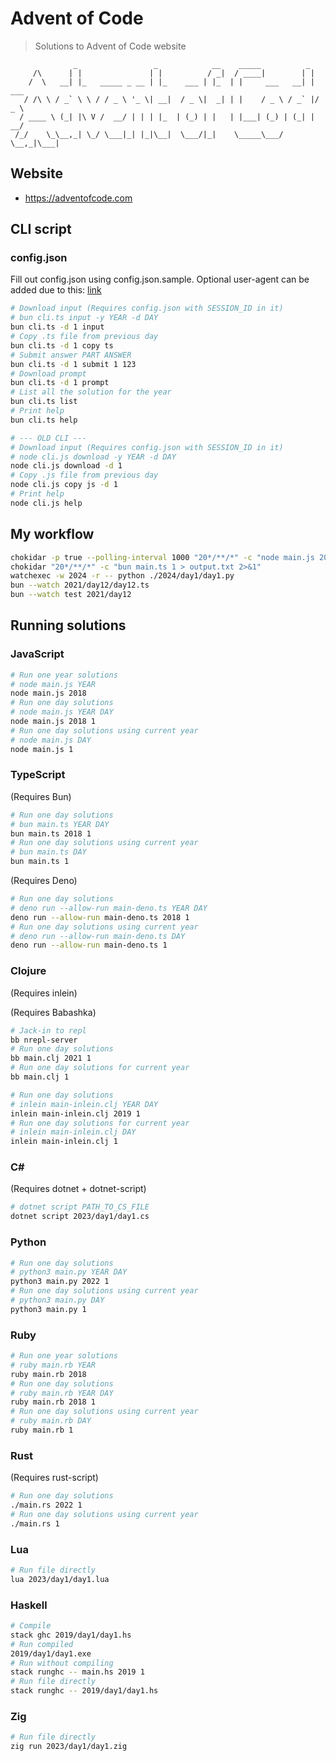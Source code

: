 # Advent of Code

> Solutions to Advent of Code website

```
              _                 _            __    _____          _
     /\      | |               | |          / _|  / ____|        | |
    /  \   __| |_   _____ _ __ | |_    ___ | |_  | |     ___   __| | ___
   / /\ \ / _` \ \ / / _ \ '_ \| __|  / _ \|  _| | |    / _ \ / _` |/ _ \
  / ____ \ (_| |\ V /  __/ | | | |_  | (_) | |   | |___| (_) | (_| |  __/
 /_/    \_\__,_| \_/ \___|_| |_|\__|  \___/|_|    \_____\___/ \__,_|\___|
```

## Website

- https://adventofcode.com

## CLI script

### config.json

Fill out config.json using config.json.sample. Optional user-agent can be added due to this: [link](https://www.reddit.com/r/adventofcode/comments/z9dhtd/please_include_your_contact_info_in_the_useragent/)

```bash
# Download input (Requires config.json with SESSION_ID in it)
# bun cli.ts input -y YEAR -d DAY
bun cli.ts -d 1 input
# Copy .ts file from previous day
bun cli.ts -d 1 copy ts
# Submit answer PART ANSWER
bun cli.ts -d 1 submit 1 123
# Download prompt
bun cli.ts -d 1 prompt
# List all the solution for the year
bun cli.ts list
# Print help
bun cli.ts help

# --- OLD CLI ---
# Download input (Requires config.json with SESSION_ID in it)
# node cli.js download -y YEAR -d DAY
node cli.js download -d 1
# Copy .js file from previous day
node cli.js copy js -d 1
# Print help
node cli.js help
```

## My workflow

```bash
chokidar -p true --polling-interval 1000 "20*/**/*" -c "node main.js 2019 11 | tee output.txt"
chokidar "20*/**/*" -c "bun main.ts 1 > output.txt 2>&1"
watchexec -w 2024 -r -- python ./2024/day1/day1.py
bun --watch 2021/day12/day12.ts
bun --watch test 2021/day12
```

## Running solutions

### JavaScript

```bash
# Run one year solutions
# node main.js YEAR
node main.js 2018
# Run one day solutions
# node main.js YEAR DAY
node main.js 2018 1
# Run one day solutions using current year
# node main.js DAY
node main.js 1
```

### TypeScript

(Requires Bun)

```bash
# Run one day solutions
# bun main.ts YEAR DAY
bun main.ts 2018 1
# Run one day solutions using current year
# bun main.ts DAY
bun main.ts 1
```

(Requires Deno)

```bash
# Run one day solutions
# deno run --allow-run main-deno.ts YEAR DAY
deno run --allow-run main-deno.ts 2018 1
# Run one day solutions using current year
# deno run --allow-run main-deno.ts DAY
deno run --allow-run main-deno.ts 1
```

### Clojure

(Requires inlein)

(Requires Babashka)

```bash
# Jack-in to repl
bb nrepl-server
# Run one day solutions
bb main.clj 2021 1
# Run one day solutions for current year
bb main.clj 1
```

```bash
# Run one day solutions
# inlein main-inlein.clj YEAR DAY
inlein main-inlein.clj 2019 1
# Run one day solutions for current year
# inlein main-inlein.clj DAY
inlein main-inlein.clj 1
```

### C#

(Requires dotnet + dotnet-script)

```bash
# dotnet script PATH_TO_CS_FILE
dotnet script 2023/day1/day1.cs
```

### Python

```bash
# Run one day solutions
# python3 main.py YEAR DAY
python3 main.py 2022 1
# Run one day solutions using current year
# python3 main.py DAY
python3 main.py 1
```

### Ruby

```bash
# Run one year solutions
# ruby main.rb YEAR
ruby main.rb 2018
# Run one day solutions
# ruby main.rb YEAR DAY
ruby main.rb 2018 1
# Run one day solutions using current year
# ruby main.rb DAY
ruby main.rb 1
```

### Rust

(Requires rust-script)

```bash
# Run one day solutions
./main.rs 2022 1
# Run one day solutions using current year
./main.rs 1
```

### Lua

```bash
# Run file directly
lua 2023/day1/day1.lua
```

### Haskell

```bash
# Compile
stack ghc 2019/day1/day1.hs
# Run compiled
2019/day1/day1.exe
# Run without compiling
stack runghc -- main.hs 2019 1
# Run file directly
stack runghc -- 2019/day1/day1.hs
```

### Zig

```bash
# Run file directly
zig run 2023/day1/day1.zig
```
